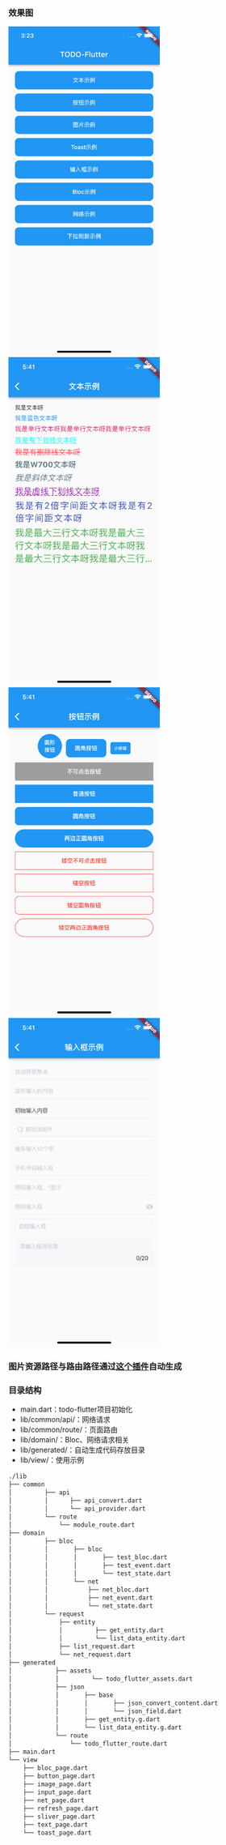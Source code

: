 ### 效果图
<img src="https://github.com/azhon/todo-flutter/blob/sample/img/img1.png" width="300"> <img src="https://github.com/azhon/todo-flutter/blob/sample/img/img2.png" width="300">
<img src="https://github.com/azhon/todo-flutter/blob/sample/img/img3.png" width="300"> <img src="https://github.com/azhon/todo-flutter/blob/sample/img/img4.png" width="300">
### 图片资源路径与路由路径通过[这个插件](https://github.com/Xie-Yin/FlutterPlugin)自动生成
### 目录结构
- main.dart：todo-flutter项目初始化
- lib/common/api/：网络请求
- lib/common/route/：页面路由
- lib/domain/：Bloc、网络请求相关
- lib/generated/：自动生成代码存放目录
- lib/view/：使用示例
```
./lib
├── common
│         ├── api
│         │      ├── api_convert.dart
│         │      └── api_provider.dart
│         └── route
│             └── module_route.dart
├── domain
│         ├── bloc
│         │       ├── bloc
│         │       │       ├── test_bloc.dart
│         │       │       ├── test_event.dart
│         │       │       └── test_state.dart
│         │       └── net
│         │           ├── net_bloc.dart
│         │           ├── net_event.dart
│         │           └── net_state.dart
│         └── request
│             ├── entity
│             │         ├── get_entity.dart
│             │         └── list_data_entity.dart
│             ├── list_request.dart
│             └── net_request.dart
├── generated
│            ├── assets
│            │         └── todo_flutter_assets.dart
│            ├── json
│            │       ├── base
│            │       │       ├── json_convert_content.dart
│            │       │       └── json_field.dart
│            │       ├── get_entity.g.dart
│            │       └── list_data_entity.g.dart
│            └── route
│                └── todo_flutter_route.dart
├── main.dart
└── view
    ├── bloc_page.dart
    ├── button_page.dart
    ├── image_page.dart
    ├── input_page.dart
    ├── net_page.dart
    ├── refresh_page.dart
    ├── sliver_page.dart
    ├── text_page.dart
    └── toast_page.dart
```